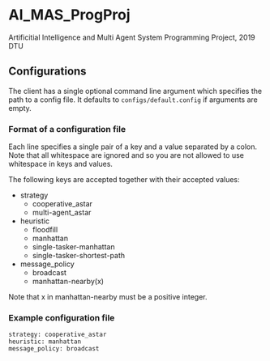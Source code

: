 # AI_MAS_ProgProj
Artificitial Intelligence and Multi Agent System Programming Project, 2019 DTU

## Configurations
The client has a single optional command line argument which specifies the path to a config file. It defaults to `configs/default.config` if arguments are empty.

### Format of a configuration file
Each line specifies a single pair of a key and a value separated by a colon. Note that all whitespace are ignored and so you are not allowed to use whitespace in keys and values.

The following keys are accepted together with their accepted values:

* strategy
    - cooperative_astar
    - multi-agent_astar
* heuristic
    - floodfill
    - manhattan
    - single-tasker-manhattan
    - single-tasker-shortest-path
* message_policy
    - broadcast
    - manhattan-nearby(x)

Note that x in manhattan-nearby must be a positive integer.

### Example configuration file
```
strategy: cooperative_astar
heuristic: manhattan
message_policy: broadcast
```
